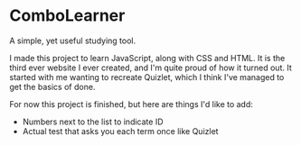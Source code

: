 # ComboLearner
A simple, yet useful studying tool.

I made this project to learn JavaScript, along with CSS and HTML. It is the third ever website I ever created, and I'm quite proud of how it turned out. It started with
me wanting to recreate Quizlet, which I think I've managed to get the basics of done.

For now this project is finished, but here are things I'd like to add:
- Numbers next to the list to indicate ID
- Actual test that asks you each term once like Quizlet
